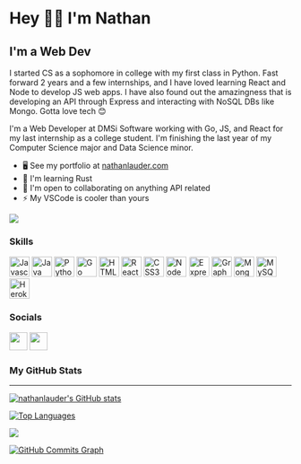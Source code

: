 Hey 👋🏼 I'm Nathan
=======================

I'm a Web Dev
-------------

I started CS as a sophomore in college with my first class in Python. Fast forward 2 years and a few internships, and I have loved learning React and Node to develop JS web apps. I have also found out the amazingness that is developing an API through Express and interacting with NoSQL DBs like Mongo. Gotta love tech 😊

I'm a Web Developer at DMSi Software working with Go, JS, and React for my last internship as a college student.  I'm finishing the last year of my Computer Science major and Data Science minor.

* 🖥️  See my portfolio at [nathanlauder.com](http://nathanlauder.com)
* 🧠  I'm learning Rust
* 🤝  I'm open to collaborating on anything API related
* ⚡  My VSCode is cooler than yours

<a href="https://www.github.com/nathanlauder" target="_blank" rel="noreferrer"><img
src="https://img.shields.io/github/followers/nathanlauder?logo=github&style=for-the-badge&color=ec4899&labelColor=0f172a" /></a>

### Skills

<p align="left">
<a href="https://developer.mozilla.org/en-US/docs/Web/JavaScript" target="_blank" rel="noreferrer"><img src="https://raw.githubusercontent.com/danielcranney/readme-generator/main/public/icons/skills/javascript-colored.svg" width="36" height="36" alt="Javascript" /></a>
<a href="https://www.oracle.com/java/" target="_blank" rel="noreferrer"><img src="https://raw.githubusercontent.com/danielcranney/readme-generator/main/public/icons/skills/java-colored.svg" width="36" height="36" alt="Java" /></a>
<a href="https://www.python.org/" target="_blank" rel="noreferrer"><img src="https://raw.githubusercontent.com/danielcranney/readme-generator/main/public/icons/skills/python-colored.svg" width="36" height="36" alt="Python" /></a>
<a href="https://go.dev/doc/" target="_blank" rel="noreferrer"><img src="https://raw.githubusercontent.com/danielcranney/readme-generator/main/public/icons/skills/go-colored.svg" width="36" height="36" alt="Go" /></a>
<a href="https://developer.mozilla.org/en-US/docs/Glossary/HTML5" target="_blank" rel="noreferrer"><img src="https://raw.githubusercontent.com/danielcranney/readme-generator/main/public/icons/skills/html5-colored.svg" width="36" height="36" alt="HTML5" /></a>
<a href="https://reactjs.org/" target="_blank" rel="noreferrer"><img src="https://raw.githubusercontent.com/danielcranney/readme-generator/main/public/icons/skills/react-colored.svg" width="36" height="36" alt="React" /></a>
<a href="https://www.w3.org/TR/CSS/#css" target="_blank" rel="noreferrer"><img src="https://raw.githubusercontent.com/danielcranney/readme-generator/main/public/icons/skills/css3-colored.svg" width="36" height="36" alt="CSS3" /></a>
<a href="https://nodejs.org/en/" target="_blank" rel="noreferrer"><img src="https://raw.githubusercontent.com/danielcranney/readme-generator/main/public/icons/skills/nodejs-colored.svg" width="36" height="36" alt="NodeJS" /></a>
<a href="https://expressjs.com/" target="_blank" rel="noreferrer"><img src="https://raw.githubusercontent.com/danielcranney/readme-generator/main/public/icons/skills/express-colored.svg" width="36" height="36" alt="Express" style="background-color: white;padding: 1px; border-radius: 4px;" /></a>
<a href="https://graphql.org/" target="_blank" rel="noreferrer"><img src="https://raw.githubusercontent.com/danielcranney/readme-generator/main/public/icons/skills/graphql-colored.svg" width="36" height="36" alt="GraphQL" /></a>
<a href="https://www.mongodb.com/" target="_blank" rel="noreferrer"><img src="https://raw.githubusercontent.com/danielcranney/readme-generator/main/public/icons/skills/mongodb-colored.svg" width="36" height="36" alt="MongoDB" /></a>
<a href="https://www.mysql.com/" target="_blank" rel="noreferrer"><img src="https://raw.githubusercontent.com/danielcranney/readme-generator/main/public/icons/skills/mysql-colored.svg" width="36" height="36" alt="MySQL" /></a>
<a href="https://www.heroku.com/" target="_blank" rel="noreferrer"><img src="https://raw.githubusercontent.com/danielcranney/readme-generator/main/public/icons/skills/heroku-colored.svg" width="36" height="36" alt="Heroku" /></a>
</p>


### Socials

<p align="left"> <a href="https://www.github.com/nathanlauder" target="_blank" rel="noreferrer"><img src="https://raw.githubusercontent.com/danielcranney/readme-generator/main/public/icons/socials/github.svg" width="32" height="32" /></a> <a href="https://www.linkedin.com/in/nlauder" target="_blank" rel="noreferrer"><img src="https://raw.githubusercontent.com/danielcranney/readme-generator/main/public/icons/socials/linkedin.svg" width="32" height="32" /></a></p>

### My GitHub Stats
---

<a href="http://www.github.com/nathanlauder"><img src="https://github-readme-stats.vercel.app/api?username=nathanlauder&show_icons=true&hide=stars,issues,&count_private=true&title_color=00c7ef&show_icons=true&hide_border=true&bg_color=45,7300DF,D60081&ffffff=000000&text_color=ffffff&icon_color=ffffff" alt="nathanlauder's GitHub stats" /></a>

<a href="https://github.com/nathanlauder" align="left"><img src="https://github-readme-stats.vercel.app/api/top-langs/?username=nathanlauder&langs_count=8&title_color=00c7ef&text_color=ffffff&icon_color=ec4899&bg_color=45,7300DF,D60081&ffffff&hide_border=true&locale=en&custom_title=Top%20%Languages&layout=compact&exclude_repo=dots,SoftwareEngineering,NALPWA00,PWA00NAL,Travlr,Reef,Covid-19-Grapher,nathanlauder.github.io" alt="Top Languages" /></a>

<a href="http://www.github.com/nathanlauder"><img src="https://github-readme-streak-stats.herokuapp.com/?user=nathanlauder&stroke=ffffff&background=6e0089&ring=D60081&fire=D60081&currStreakNum=ffffff&currStreakLabel=ffffff&sideNums=ffffff&sideLabels=ffffff&dates=ffffff&hide_border=true" /></a>

<a href="http://www.github.com/nathanlauder"><img src="https://activity-graph.herokuapp.com/graph?username=nathanlauder&bg_color=00107c&color=ffffff&line=ec4899&point=ffffff&area_color=0f172a&area=true&hide_border=true&custom_title=GitHub%20Commits%20Graph" alt="GitHub Commits Graph" /></a>